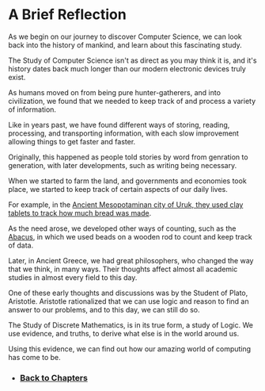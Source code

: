 # A Brief Reflection
As we begin on our journey to discover Computer Science, we can look back into the history of mankind, and learn about this fascinating study.

The Study of Computer Science isn't as direct as you may think it is, and it's history dates back much longer than our modern electronic devices truly exist.

As humans moved on from being pure hunter-gatherers, and into civilization, we found that we needed to keep track of and process a variety of information.

Like in years past, we have found different ways of storing, reading, processing, and transporting information, with each slow improvement allowing things to get faster and faster.

Originally, this happened as people told stories by word from genration to generation, with later developments, such as writing being necessary.

When we started to farm the land, and governments and economies took place, we started to keep track of certain aspects of our daily lives.

For example, in the [Ancient Mesopotaminan city of Uruk, they used clay tablets to track how much bread was made](https://www.bbc.com/news/business-39870485).

As the need arose, we developed other ways of counting, such as the [Abacus](https://en.wikipedia.org/wiki/Abacus), in which we used beads on a wooden rod to count and keep track of data.

Later, in Ancient Greece, we had great philosophers, who changed the way that we think, in many ways. Their thoughts affect almost all academic studies in almost every field to this day.

One of these early thoughts and discussions was by the Student of Plato, Aristotle. Aristotle rationalized that we can use logic and reason to find an answer to our problems, and to this day, we can still do so.

The Study of Discrete Mathematics, is in its true form, a study of Logic. We use evidence, and truths, to derive what else is in the world around us.

Using this evidence, we can find out how our amazing world of computing has come to be.

- ### [Back to Chapters](%WEBPATH%/courses/discretemath/chapters/)